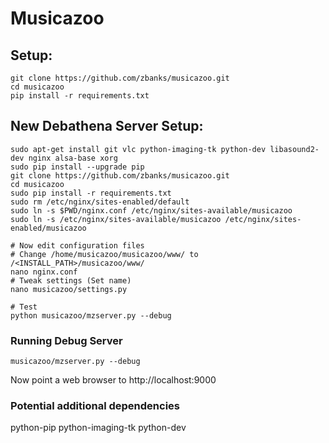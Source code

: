 Musicazoo
=========


## Setup:

```
git clone https://github.com/zbanks/musicazoo.git
cd musicazoo
pip install -r requirements.txt
```

## New Debathena Server Setup:

```
sudo apt-get install git vlc python-imaging-tk python-dev libasound2-dev nginx alsa-base xorg
sudo pip install --upgrade pip
git clone https://github.com/zbanks/musicazoo.git
cd musicazoo
sudo pip install -r requirements.txt
sudo rm /etc/nginx/sites-enabled/default
sudo ln -s $PWD/nginx.conf /etc/nginx/sites-available/musicazoo
sudo ln -s /etc/nginx/sites-available/musicazoo /etc/nginx/sites-enabled/musicazoo

# Now edit configuration files
# Change /home/musicazoo/musicazoo/www/ to /<INSTALL_PATH>/musicazoo/www/
nano nginx.conf 
# Tweak settings (Set name)
nano musicazoo/settings.py

# Test
python musicazoo/mzserver.py --debug
```

### Running Debug Server

```
musicazoo/mzserver.py --debug

```

Now point a web browser to http://localhost:9000

### Potential additional dependencies
python-pip
python-imaging-tk
python-dev
